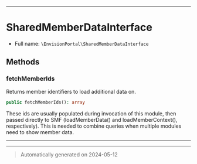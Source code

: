 ***

# SharedMemberDataInterface





* Full name: `\EnvisionPortal\SharedMemberDataInterface`



## Methods


### fetchMemberIds

Returns member identifiers to load additional data on.

```php
public fetchMemberIds(): array
```

These ids are usually populated during invocation of this
module, then passed directly to SMF (loadMemberData() and
loadMemberContext(), respectively).  This is needed to combine
queries when multiple modules need to show member data.










***


***
> Automatically generated on 2024-05-12
